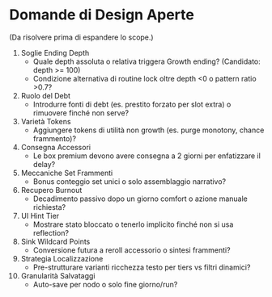 # Domande di Design Aperte
(Da risolvere prima di espandere lo scope.)

1. Soglie Ending Depth
	- Quale depth assoluta o relativa triggera Growth ending? (Candidato: depth >= 100)
	- Condizione alternativa di routine lock oltre depth <0 o pattern ratio >0.7?
2. Ruolo del Debt
	- Introdurre fonti di debt (es. prestito forzato per slot extra) o rimuovere finché non serve?
3. Varietà Tokens
	- Aggiungere tokens di utilità non growth (es. purge monotony, chance frammento)?
4. Consegna Accessori
	- Le box premium devono avere consegna a 2 giorni per enfatizzare il delay?
5. Meccaniche Set Frammenti
	- Bonus conteggio set unici o solo assemblaggio narrativo?
6. Recupero Burnout
	- Decadimento passivo dopo un giorno comfort o azione manuale richiesta?
7. UI Hint Tier
	- Mostrare stato bloccato o tenerlo implicito finché non si usa reflection?
8. Sink Wildcard Points
	- Conversione futura a reroll accessorio o sintesi frammenti?
9. Strategia Localizzazione
	- Pre-strutturare varianti ricchezza testo per tiers vs filtri dinamici?
10. Granularità Salvataggi
	- Auto-save per nodo o solo fine giorno/run?
